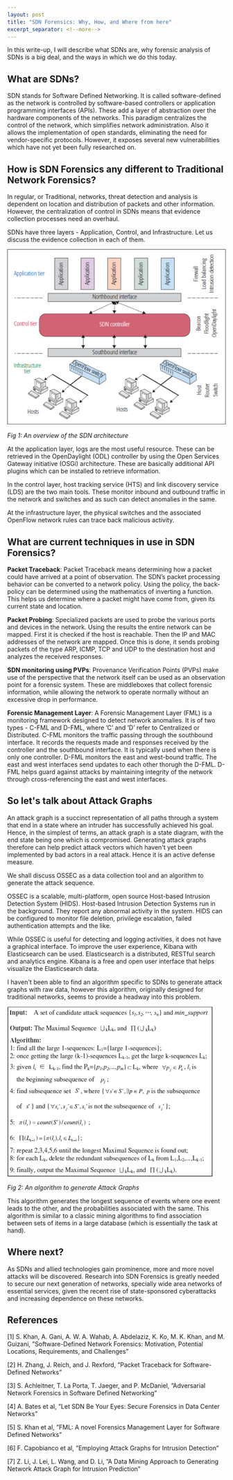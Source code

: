 ```yaml
---
layout: post
title: "SDN Forensics: Why, How, and Where from here"
excerpt_separator: <!--more-->
---
```


In this write-up, I will describe what SDNs are, why forensic analysis of SDNs is a big deal, and the ways in which we do this today.

<!--more-->

## What are SDNs?

SDN stands for Software Defined Networking. It is called software-defined as the network is controlled by software-based controllers or application programming interfaces (APIs). These add a layer of abstraction over the hardware components of the networks. This paradigm centralizes the control of the network, which simplifies network administration. Also it allows the implementation of open standards, eliminating the need for vendor-specific protocols. However, it exposes several new vulnerabilities which have not yet been fully researched on.

## How is SDN Forensics any different to Traditional Network Forensics?

In regular, or Traditional, networks, threat detection and analysis is dependent on location and distribution of packets and other information. However, the centralization of control in SDNs means that evidence collection processes need an overhaul.

SDNs have three layers - Application, Control, and Infrastructure. Let us discuss the evidence collection in each of them.

![img1](/images/7764293-fig-1-source-small.gif)
  
*Fig 1: An overview of the SDN architecture*

At the application layer, logs are the most useful resource. These can be retrieved in the OpenDaylight (ODL) controller by using the Open Services Gateway initiative (OSGi) architecture. These are basically additional API plugins which can be installed to retrieve information.

In the control layer, host tracking service (HTS) and link discovery service (LDS) are the two main tools. These monitor inbound and outbound traffic in the network and switches and as such can detect anomalies in the same.

At the infrastructure layer, the physical switches and the associated OpenFlow network rules can trace back malicious activity.

## What are current techniques in use in SDN Forensics?

**Packet Traceback**: Packet Traceback means determining how a packet could have arrived at a point of observation. The SDN’s packet processing behavior can be converted to a network policy. Using the policy, the back-policy can be determined using the mathematics of inverting a function. This helps us determine where a packet might have come from, given its current state and location.

**Packet Probing**: Specialized packets are used to probe the various ports and devices in the network. Using the results the entire network can be mapped.  First it is checked if the host is reachable. Then the IP and MAC addresses of the network are mapped. Once this is done, it sends probing packets of the type ARP, ICMP, TCP and UDP to the destination host and analyzes the received responses.

**SDN monitoring using PVPs**: Provenance Verification Points (PVPs) make use of the perspective that the network itself can be used as an observation point for a forensic system. These are middleboxes that collect forensic information, while allowing the network to operate normally without an excessive drop in performance.

**Forensic Management Layer**: A Forensic Management Layer (FML) is a monitoring framework designed to detect network anomalies. It is of two types - C-FML and D-FML, where ’C’ and ’D’ refer to Centralized or Distributed. C-FML monitors the traffic passing through the southbound interface. It records the requests made and responses received by the controller and the southbound interface. It is typically used when there is only one controller. D-FML monitors the east and west-bound traffic. The east and west interfaces send updates to each other thorugh the D-FML. D-FML helps guard against attacks by maintaining integrity of the network through cross-referencing the east and west interfaces.

## So let's talk about Attack Graphs

An attack graph is a succinct representation of all paths through a system that end in a state where an intruder has successfully achieved his goal. Hence, in the simplest of terms, an attack graph is a state diagram, with the end state being one which is compromised. Generating attack graphs therefore can help predict attack vectors which haven't yet been implemented by bad actors in a real attack. Hence it is an active defense measure.

We shall discuss OSSEC as a data collection tool and an algorithm to generate the attack sequence.

OSSEC is a scalable, multi-platform, open source Host-based Intrusion Detection System (HIDS). Host-based Intrusion Detection Systems run in the background. They report any abnormal activity in the system. HIDS can be configured to monitor file deletion, privilege escalation, failed authentication attempts and the like.

While OSSEC is useful for detecting and logging activities, it does not have a graphical interface. To improve the user experience, Kibana with Elasticsearch can be used. Elasticsearch is a distributed, RESTful search and analytics engine. Kibana is a free and open user interface that helps visualize the Elasticsearch data.

I haven't been able to find an algorithm specific to SDNs to generate attack graphs with raw data, however this algorithm, originally designed for traditional networks, seems to provide a headway into this problem.

![img2](/images/4406402-fig-3-source-small.gif)
  
*Fig 2: An algorithm to generate Attack Graphs*

This algorithm generates the longest sequence of events where one event leads to the other, and the probabilities associated with the same. This algorithm is similar to a classic mining algorithms to find association between sets of items in a large database (which is essentially the task at hand).

## Where next?

As SDNs and allied technologies gain prominence, more and more novel attacks will be discovered. Research into SDN Forensics is greatly needed to secure our next generation of networks, specially wide area networks of essential services, given the recent rise of state-sponsored cyberattacks and increasing dependence on these networks.

## References

[1] S. Khan, A. Gani, A. W. A. Wahab, A. Abdelaziz, K. Ko, M. K. Khan, and M. Guizani, ”Software-Defined Network Forensics: Motivation, Potential Locations, Requirements, and Challenges”

[2] H. Zhang, J. Reich, and J. Rexford, ”Packet Traceback for Software-Defined Networks”

[3] S. Achleitner, T. La Porta, T. Jaeger, and P. McDaniel, ”Adversarial Network Forensics in Software Defined Networking”

[4] A. Bates et al, ”Let SDN Be Your Eyes: Secure Forensics in Data Center Networks”

[5] S. Khan et al, ”FML: A novel Forensics Management Layer for Software Defined Networks”

[6] F. Capobianco et al, ”Employing Attack Graphs for Intrusion Detection”

[7] Z. Li, J. Lei, L. Wang, and D. Li, ”A Data Mining Approach to Generating Network Attack Graph for Intrusion Prediction”
